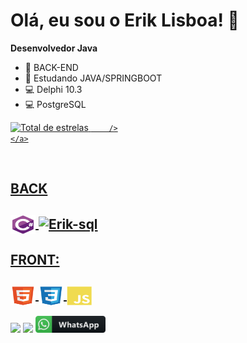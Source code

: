 # Olá, eu sou o Erik Lisboa! 👋
**Desenvolvedor Java**

- 🔭 BACK-END
- 🌱 Estudando JAVA/SPRINGBOOT   
- 💻 Delphi 10.3
- 💻 PostgreSQL 

</div>

<p align="left">
    <a href="https://github.com/eriklisboa1?tab=repositories">
        <img 
            alt="Total de estrelas" 
            title="Total de estrelas GitHub" 
            src="https://custom-icon-badges.demolab.com/github/stars/CarlosFelipePaixao?color=55960c&style=for-the-badge&labelColor=488207&logo=star&label=estrelas"
        />
    </a>
    <a href="https://github.com/CarlosFelipePaixao?tab=followers">
        <img 
          
        />
    </a>
</p>




<div style="display: inline_block"><br>
   <h2>BACK<h2>
  <img align="center" alt="Erik-c#" height="30" width="40" src="https://raw.githubusercontent.com/devicons/devicon/master/icons/csharp/csharp-original.svg">
  <img align="center" alt="Erik-sql" height="30" width="40" src="https://icongr.am/devicon/java-original.svg?size=128&color=currentColor">
   
</div>
 <div style="display: inline_block">
  <h2>FRONT:<h2>
    <img align="center" alt="Erik-HTML" height="30" width="40" src="https://raw.githubusercontent.com/devicons/devicon/master/icons/html5/html5-original.svg">
    <img align="center" alt="Erik-CSS" height="30" width="40" src="https://raw.githubusercontent.com/devicons/devicon/master/icons/css3/css3-original.svg">
    <img align="center" alt="Erik-Js" height="30" width="40" src="https://raw.githubusercontent.com/devicons/devicon/master/icons/javascript/javascript-plain.svg">
</div>
 <div>
 <a href = "eriklisboa72@outlook.com"><img src="https://img.shields.io/badge/Microsoft_Outlook-0078D4?style=for-the-badge&logo=microsoft-outlook&logoColor=white" target="_blank"></a>
   <a href="https://www.linkedin.com/in/eriklisboa1/" target="_blank"><img src="https://img.shields.io/badge/-LinkedIn-%230077B5?style=for-the-badge&logo=linkedin&logoColor=white" target="_blank"></a> 
    <a href="[https://www.linkedin.com/in/eriklisboa1/](https://api.whatsapp.com/send?phone=5575988690601)"  target="_blank"><img src="whatsapp_button_icon_151832.png" target="_blank height="50" width="112"></a>

 </div>
  
    

